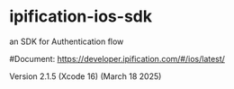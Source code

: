 # ipification-ios-sdk
an SDK for Authentication flow

#Document: https://developer.ipification.com/#/ios/latest/

Version 2.1.5 (Xcode 16) (March 18 2025)
